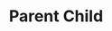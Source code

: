 ---
title: "Parent Child"
type: wordlist
layout: wordlist
outputs:
    - html
    - json

tier: 0
term: "parent child"
related_terms:
    - None
definition: "N/A"
use_context: "Used metaphorically to represent a dependent relationship, such as between a superior and dependent node."
recommendation: "No change recommended. Although the relationship of parent and child is one of dependency, it is appropriate. Parents do have legal rights over children until a certain age, so it is a natural dependency relationship. Children falling victim to adult power is neither the main nor the intended result of this relationship, so this term does not typically represent an abuse of power."
recommended_replacements:
    - None
unsuitable_replacements:
    - None
rationale: |
    N/A
status: | 
    N/A
supporting_content: | 
    **Recommendation from the IBM Inclusive IT Language Initiative Words Matter working group**

---